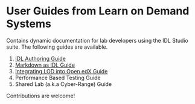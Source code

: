 # User Guides from Learn on Demand Systems
Contains dynamic documentation for lab developers using the IDL Studio suite.  The following guides are available.

1. [IDL Authoring Guide](https://github.com/LearnOnDemandSystems/guides/blob/master/idl/idlv3.md)
1. [Markdown as IDL Guide](https://github.com/LearnOnDemandSystems/guides/blob/master/idl-md/idl-md.md)
1. [Integrating LOD into Open edX Guide](https://github.com/LearnOnDemandSystems/guides/blob/master/lti/lod-lti.md)
1. Performance Based Testing Guide
1. Shared Lab (a.k.a Cyber-Range) Guide

Contributions are welcome!
